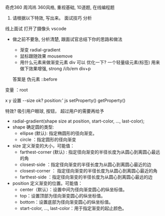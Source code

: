奇虎360 周鸿祎
360风格, 重视基础, 10道题,
在线编程题

1. 请根据以下特效, 写出来。
面试技巧 分析

线上面试 打开了摄像头 vscode
- 做之前不要急, 分析清楚, 跟面试官总结下你的思路和做法
    - 渐变 radial-gradient
    - 鼠标跟随效果 mousemove
    - 用什么元素来做渐变元素    div 可以 优化一下?
    一个轻量级元素(标签) 用来做下效果增强, strong /i/b/em div+p

    答案是 伪元素 ::before


变量 ：root

x y 设置 --size ok?
position:'
js setProperty() getProperty()

特效? 吸引用户眼球, 按钮， 超过用户的需要再给予

- radial-gradient(shape size at position, start-color, ..., last-color);
- shape	确定圆的类型:
    - ellipse (默认): 指定椭圆形的径向渐变。
    - circle ：指定圆形的径向渐变
- size 定义渐变的大小，可能值：
    - farthest-corner (默认) : 指定径向渐变的半径长度为从圆心到离圆心最远的角
    - closest-side ：指定径向渐变的半径长度为从圆心到离圆心最近的边
    - closest-corner ： 指定径向渐变的半径长度为从圆心到离圆心最近的角
    - farthest-side ：指定径向渐变的半径长度为从圆心到离圆心最远的边
- position 定义渐变的位置。可能值：
    - center（默认）：设置中间为径向渐变圆心的纵坐标值。
    - top：设置顶部为径向渐变圆心的纵坐标值。
    - bottom：设置底部为径向渐变圆心的纵坐标值。
    - start-color, ..., last-color：用于指定渐变的起止颜色。
